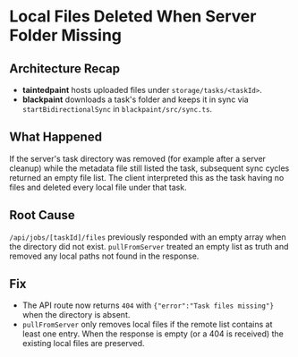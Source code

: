 # Local Files Deleted When Server Folder Missing

## Architecture Recap
- **taintedpaint** hosts uploaded files under `storage/tasks/<taskId>`.
- **blackpaint** downloads a task's folder and keeps it in sync via `startBidirectionalSync` in `blackpaint/src/sync.ts`.

## What Happened
If the server's task directory was removed (for example after a server cleanup) while the metadata file still listed the task, subsequent sync cycles returned an empty file list. The client interpreted this as the task having no files and deleted every local file under that task.

## Root Cause
`/api/jobs/[taskId]/files` previously responded with an empty array when the directory did not exist. `pullFromServer` treated an empty list as truth and removed any local paths not found in the response.

## Fix
- The API route now returns `404` with `{"error":"Task files missing"}` when the directory is absent.
- `pullFromServer` only removes local files if the remote list contains at least one entry. When the response is empty (or a 404 is received) the existing local files are preserved.
